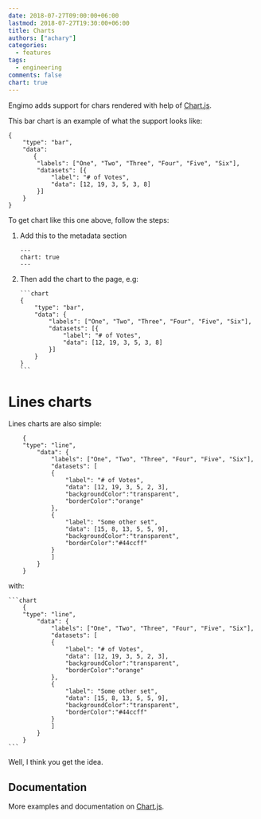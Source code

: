 ```yaml
---
date: 2018-07-27T09:00:00+06:00
lastmod: 2018-07-27T19:30:00+06:00
title: Charts
authors: ["achary"]
categories:
  - features
tags:
  - engineering
comments: false
chart: true
---
```


Engimo adds support for chars rendered with help of [Chart.js][].

This bar chart is an example of what the support looks like:

```chart
{
    "type": "bar",
    "data": 
       {
        "labels": ["One", "Two", "Three", "Four", "Five", "Six"],
        "datasets": [{
            "label": "# of Votes",
            "data": [12, 19, 3, 5, 3, 8]
        }]
    }
}
```

To get chart like this one above, follow the steps:

1. Add this to the metadata section

    ```
    ---
    chart: true
    ---
    ```

2. Then add the chart to the page, e.g:

    ````
    ```chart
    {
        "type": "bar",
        "data": {
            "labels": ["One", "Two", "Three", "Four", "Five", "Six"],
            "datasets": [{
                "label": "# of Votes",
                "data": [12, 19, 3, 5, 3, 8]
            }]
        }
    }
    ```
    ````

# Lines charts

Lines charts are also simple:

```chart
    {
    "type": "line",
        "data": {
            "labels": ["One", "Two", "Three", "Four", "Five", "Six"],
            "datasets": [
            {
                "label": "# of Votes",
                "data": [12, 19, 3, 5, 2, 3],
                "backgroundColor":"transparent",
                "borderColor":"orange"
            },
            {
                "label": "Some other set",
                "data": [15, 8, 13, 5, 5, 9],
                "backgroundColor":"transparent",
                "borderColor":"#44ccff"
            }
            ]
        }
    }
```

with:

````
```chart
    {
    "type": "line",
        "data": {
            "labels": ["One", "Two", "Three", "Four", "Five", "Six"],
            "datasets": [
            {
                "label": "# of Votes",
                "data": [12, 19, 3, 5, 2, 3],
                "backgroundColor":"transparent",
                "borderColor":"orange"
            },
            {
                "label": "Some other set",
                "data": [15, 8, 13, 5, 5, 9],
                "backgroundColor":"transparent",
                "borderColor":"#44ccff"
            }
            ]
        }
    }
```
````

Well, I think you get the idea.

## Documentation
More examples and documentation on [Chart.js](http://www.chartjs.org/docs/latest/charts/).

[Chart.js]:  http://www.chartjs.org